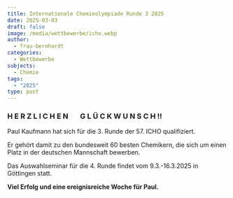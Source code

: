 ```yaml
---
title: Internationale Chemieolympiade Runde 3 2025
date: 2025-03-03
draft: false
image: /media/wettbewerbe/icho.webp
author:
  - frau-bernhardt
categories:
  - Wettbewerbe
subjects:
  - Chemie
tags:
  - "2025"
type: post
---
```

### **H E R Z L I C H E N  ‎ ‎ ‎ ‎ ‎ ‎  G L Ü C K W U N S C H !!**

Paul Kaufmann hat sich für die 3. Runde der  57. ICHO qualifiziert.                                   

Er gehört damit zu den bundesweit 60 besten Chemikern, die sich um einen Platz in der deutschen Mannschaft bewerben.

Das Auswahlseminar für die 4. Runde findet vom 9.3.-16.3.2025 in Göttingen statt.

**Viel Erfolg und eine ereignisreiche Woche für Paul.**

